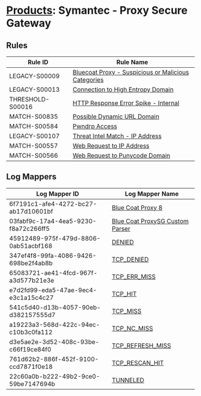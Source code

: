 # [Products](README.md): Symantec - Proxy Secure Gateway

## Rules

|Rule ID|Rule Name|
|----|----|
|LEGACY-S00009|[Bluecoat Proxy - Suspicious or Malicious Categories](../rules/LEGACY-S00009.md)|
|LEGACY-S00013|[Connection to High Entropy Domain](../rules/LEGACY-S00013.md)|
|THRESHOLD-S00016|[HTTP Response Error Spike - Internal](../rules/THRESHOLD-S00016.md)|
|MATCH-S00835|[Possible Dynamic URL Domain](../rules/MATCH-S00835.md)|
|MATCH-S00584|[Pwndrp Access](../rules/MATCH-S00584.md)|
|LEGACY-S00107|[Threat Intel Match - IP Address](../rules/LEGACY-S00107.md)|
|MATCH-S00557|[Web Request to IP Address](../rules/MATCH-S00557.md)|
|MATCH-S00566|[Web Request to Punycode Domain](../rules/MATCH-S00566.md)|


## Log Mappers

|Log Mapper ID|Log Mapper Name|
|----|----|
|6f7191c1-afe4-4272-bc27-ab17d10601bf|[Blue Coat Proxy 8](../mappings/6f7191c1-afe4-4272-bc27-ab17d10601bf.md)|
|03fabf9c-17a4-4ea5-9230-f8a72c266ff5|[Blue Coat ProxySG Custom Parser](../mappings/03fabf9c-17a4-4ea5-9230-f8a72c266ff5.md)|
|45912489-975f-479d-8806-0ab51acbf168|[DENIED](../mappings/45912489-975f-479d-8806-0ab51acbf168.md)|
|347ef4f8-99fa-4086-9426-698be2f4ab8b|[TCP_DENIED](../mappings/347ef4f8-99fa-4086-9426-698be2f4ab8b.md)|
|65083721-ae41-4fcd-967f-a3d577b21e3e|[TCP_ERR_MISS](../mappings/65083721-ae41-4fcd-967f-a3d577b21e3e.md)|
|e7d2fd99-eda5-47ae-9ec4-e3c1a15c4c27|[TCP_HIT](../mappings/e7d2fd99-eda5-47ae-9ec4-e3c1a15c4c27.md)|
|541c5d40-d13b-4057-90eb-d382157555d7|[TCP_MISS](../mappings/541c5d40-d13b-4057-90eb-d382157555d7.md)|
|a19223a3-568d-422c-94ec-c10b3c0fa112|[TCP_NC_MISS](../mappings/a19223a3-568d-422c-94ec-c10b3c0fa112.md)|
|d3e5ae2e-3d52-408c-93be-c66f19ce84f0|[TCP_REFRESH_MISS](../mappings/d3e5ae2e-3d52-408c-93be-c66f19ce84f0.md)|
|761d62b2-886f-452f-9100-ccd7871f0e18|[TCP_RESCAN_HIT](../mappings/761d62b2-886f-452f-9100-ccd7871f0e18.md)|
|22c60a0b-b222-49b2-9ce0-59be7147694b|[TUNNELED](../mappings/22c60a0b-b222-49b2-9ce0-59be7147694b.md)|


